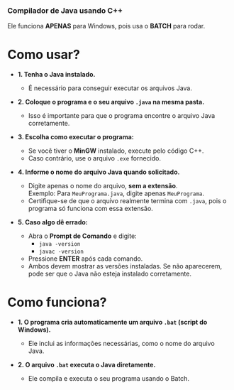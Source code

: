 ### Compilador de Java usando C++
Ele funciona **APENAS** para Windows, pois usa o **BATCH** para rodar.

# Como usar?
- **1. Tenha o Java instalado.**  
  - É necessário para conseguir executar os arquivos Java.
  
- **2. Coloque o programa e o seu arquivo `.java` na mesma pasta.**  
  - Isso é importante para que o programa encontre o arquivo Java corretamente.

- **3. Escolha como executar o programa:**  
  - Se você tiver o **MinGW** instalado, execute pelo código C++.
  - Caso contrário, use o arquivo `.exe` fornecido.

- **4. Informe o nome do arquivo Java quando solicitado.**  
  - Digite apenas o nome do arquivo, **sem a extensão**.  
    Exemplo: Para `MeuPrograma.java`, digite apenas `MeuPrograma`.  
  - Certifique-se de que o arquivo realmente termina com `.java`, pois o programa só funciona com essa extensão.

- **5. Caso algo dê errado:**  
  - Abra o **Prompt de Comando** e digite:  
    - `java -version`  
    - `javac -version`  
  - Pressione **ENTER** após cada comando.  
  - Ambos devem mostrar as versões instaladas. Se não aparecerem, pode ser que o Java não esteja instalado corretamente.

# Como funciona?
- **1. O programa cria automaticamente um arquivo `.bat` (script do Windows).**  
  - Ele inclui as informações necessárias, como o nome do arquivo Java.  

- **2. O arquivo `.bat` executa o Java diretamente.**  
  - Ele compila e executa o seu programa usando o Batch.

